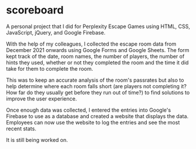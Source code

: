 # scoreboard

A personal project that I did for Perplexity Escape Games using HTML, CSS, JavaScript, jQuery, and Google Firebase.

With the help of my colleagues, I collected the escape room data from December 2021 onwards using Google Forms and Google Sheets. The form kept track of the date, room names, the number of players, the number of hints they used, whether or not they completed the room and the time it did take for them to complete the room. 

This was to keep an accurate analysis of the room's passrates but also to help determine where each room falls short (are players not completing it? How far do they usually get before they run out of time?) to find solutions to improve the user experience.

Once enough data was collected, I entered the entries into Google's Firebase to use as a database and created a website that displays the data. Employees can now use the website to log the entries and see the most recent stats. 

It is still being worked on.

